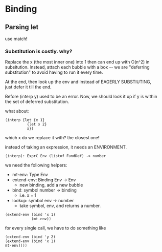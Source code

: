 # Binding


## Parsing let

use match!

### Substitution is costly. why?

Replace the x (the most inner one) into 1 then can end up with O(n^2) in subsitution. Instead, attach each bubble with a box -- we are "deferring substitution" to avoid having to run it every time.

At the end, then look up the env and instead of EAGERLY SUBSTIUTING, just defer it till the end.

Before (interp y) used to be an error. Now, we should look it up if y is within the set of deferred substitution.

what about:

```racket
(interp {let {x 1}
          {let x 2}
          x})
```

which x do we replace it with? the closest one!

instead of taking an expression, it needs an ENVIRONMENT.

```racket
(interp): ExprC Env (listof FundDef) -> number
```

we need the following helpers:

- mt-env: Type Env
- extend-env: Binding Env -> Env
	- new binding, add a new bubble
- bind: symbol number -> binding
	- i.e. x = 1
- lookup: symbol env -> number
	- take symbol, env, and returns a number.

```racket
(extend-env (bind 'x 1)
            (mt-env))
```

for every single call, we have to do something like

```racket
(extend-env (bind 'y 2)
(extend-env (bind 'x 1)
mt-env))))
```
